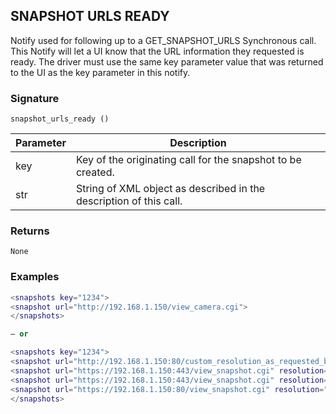 ## SNAPSHOT URLS READY

Notify used for following up to a GET\_SNAPSHOT\_URLS Synchronous call.  This Notify will let a UI know that the URL information they requested is ready.  The driver must use the same key parameter value that was returned to the UI as the key parameter in this notify.


### Signature

`snapshot_urls_ready ()`


| Parameter | Description |
| --- | --- |
| key | Key of the originating call for the snapshot to be created. |
| str | String of XML object as described in the description of this call. |


### Returns

`None`


### Examples


```lua
<snapshots key="1234">
<snapshot url="http://192.168.1.150/view_camera.cgi">
</snapshots>

— or

<snapshots key="1234">
<snapshot url="http://192.168.1.150:80/custom_resolution_as_requested_by_client.cgi" resolution="644x481">
<snapshot url="https://192.168.1.150:443/view_snapshot.cgi" resolution="3840x2160">
<snapshot url="https://192.168.1.150:443/view_snapshot.cgi" resolution="1920x1080">
<snapshot url="https://192.168.1.150:80/view_snapshot.cgi" resolution="640x480">
</snapshots>
```
